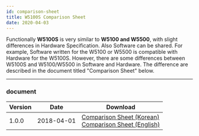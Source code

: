 ```yaml
---
id: comparison-sheet
title: W5100S Comparison Sheet
date: 2020-04-03
---
```


Functionally **W5100S** is very similar to **W5100 and W5500**, with
slight differences in Hardware Specification. Also Software can be shared.
For example, Software written for the W5100 or W5500 is compatible with
Hardware for the W5100S. However, there are some differences between
W5100S and W5100/W5500 in Software and Hardware. The difference are
described in the document titled "Comparison Sheet" below.

-----

### document

<table>
<thead>
<tr class="header">
<th>Version</th>
<th>Date</th>
<th>Download</th>
</tr>
</thead>
<tbody>
<tr class="odd">
<td>1.0.0</td>
<td>2018-04-01</td>
<td><a href="/img/products/w5100s/w5100s_cp_v100k.pdf" target="_blank">Comparison Sheet (Korean)</a><br />
  <a href="/img/products/w5100s/w5100s_cp_v100e.pdf" target="_blank">Comparison Sheet (English)</a></td>
</tr>
</tbody>
</table>
